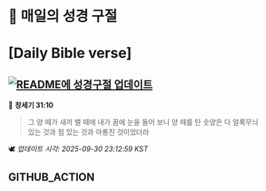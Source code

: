 # 🙏 매일의 성경 구절
# [Daily Bible verse]
## [![README에 성경구절 업데이트](https://github.com/DONGSUKA/first_test/actions/workflows/update-readme-bible.yml/badge.svg)](https://github.com/DONGSUKA/first_test/actions/workflows/update-readme-bible.yml)
<!-- START_BIBLE_VERSE -->
📖 **창세기 31:10**
> 그 양 떼가 새끼 밸 때에 내가 꿈에 눈을 들어 보니 양 떼를 탄 숫양은 다 얼룩무늬 있는 것과 점 있는 것과 아롱진 것이었더라

🕊️ _업데이트 시각: 2025-09-30 23:12:59 KST_
  <!-- END_BIBLE_VERSE -->
## GITHUB_ACTION
